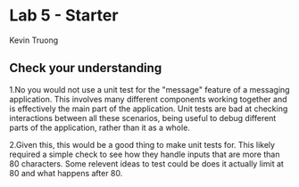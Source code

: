 # Lab 5 - Starter
Kevin Truong

## Check your understanding
1.No you would not use a unit test for the "message" feature of a messaging application. This involves many different components working together and is effectively the main part of the application. Unit tests are bad at checking interactions between all these scenarios, being useful to debug different parts of the application, rather than it as a whole. 

2.Given this, this would be a good thing to make unit tests for. This likely required a simple check to see how they handle inputs that are more than 80 characters. Some relevent ideas to test could be does it actually limit at 80 and what happens after 80.
